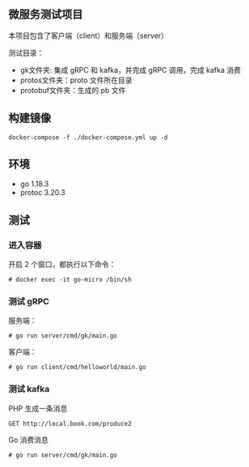 ## 微服务测试项目
本项目包含了客户端（client）和服务端（server）

测试目录：
- gk文件夹: 集成 gRPC 和 kafka，并完成 gRPC 调用，完成 kafka 消费
- protos文件夹：proto 文件所在目录
- protobuf文件夹：生成的 pb 文件

## 构建镜像
`docker-compose -f ./docker-compose.yml up -d`

## 环境
- go 1.18.3
- protoc 3.20.3

## 测试
### 进入容器
开启 2 个窗口，都执行以下命令：
```shell
# docker exec -it go-micro /bin/sh
```

### 测试 gRPC
服务端：
```shell
# go run server/cmd/gk/main.go
```

客户端：
```shell
# go run client/cmd/helloworld/main.go
```

### 测试 kafka
PHP 生成一条消息
```shell
GET http://local.book.com/produce2
```

Go 消费消息
```shell
# go run server/cmd/gk/main.go
```
